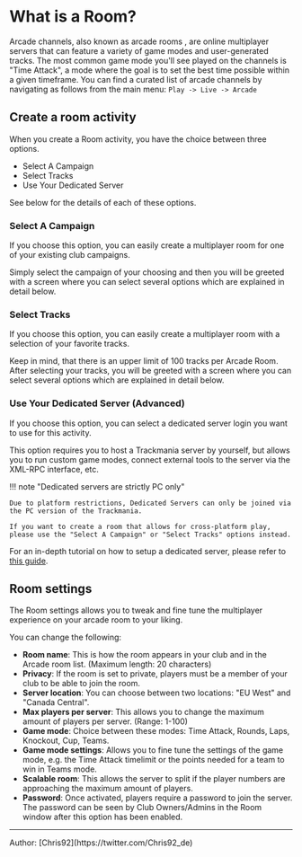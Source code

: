 # What is a Room?

Arcade channels, also known as arcade rooms , are online multiplayer servers that can feature a variety of game modes and user-generated tracks.
The most common game mode you'll see played on the channels is "Time Attack", a mode where the goal is to set the best time possible within a given timeframe.
You can find a curated list of arcade channels by navigating as follows from the main menu: `Play -> Live -> Arcade`

## Create a room activity

When you create a Room activity, you have the choice between three options.

- Select A Campaign
- Select Tracks
- Use Your Dedicated Server

See below for the details of each of these options.

### Select A Campaign

If you choose this option, you can easily create a multiplayer room for one of your existing club campaigns.

Simply select the campaign of your choosing and then you will be greeted with a screen where you can select several options which are explained in detail below.

### Select Tracks

If you choose this option, you can easily create a multiplayer room with a selection of your favorite tracks.

Keep in mind, that there is an upper limit of 100 tracks per Arcade Room. After selecting your tracks, you will be greeted with a screen where you can select several options which are explained in detail below.

### Use Your Dedicated Server (Advanced)

If you choose this option, you can select a dedicated server login you want to use for this activity.

This option requires you to host a Trackmania server by yourself, but allows you to run custom game modes, connect external tools to the server via the XML-RPC interface, etc.

!!! note "Dedicated servers are strictly PC only"

    Due to platform restrictions, Dedicated Servers can only be joined via the PC version of the Trackmania.

    If you want to create a room that allows for cross-platform play, please use the "Select A Campaign" or "Select Tracks" options instead.

For an in-depth tutorial on how to setup a dedicated server, please refer to [this guide](https://wiki.trackmania.io/en/dedicated-server/Setup/Windows).

## Room settings

The Room settings allows you to tweak and fine tune the multiplayer experience on your arcade room to your liking.

You can change the following:

- **Room name**: This is how the room appears in your club and in the Arcade room list. (Maximum length: 20 characters)
- **Privacy**: If the room is set to private, players must be a member of your club to be able to join the room.
- **Server location**: You can choose between two locations: "EU West" and "Canada Central".
- **Max players per server**: This allows you to change the maximum amount of players per server. (Range: 1-100)
- **Game mode**: Choice between these modes: Time Attack, Rounds, Laps, Knockout, Cup, Teams.
- **Game mode settings**: Allows you to fine tune the settings of the game mode, e.g. the Time Attack timelimit or the points needed for a team to win in Teams mode.
- **Scalable room**: This allows the server to split if the player numbers are approaching the maximum amount of players.
- **Password**: Once activated, players require a password to join the server. The password can be seen by Club Owners/Admins in the Room window after this option has been enabled.

<hr>
Author: [Chris92](https://twitter.com/Chris92_de)